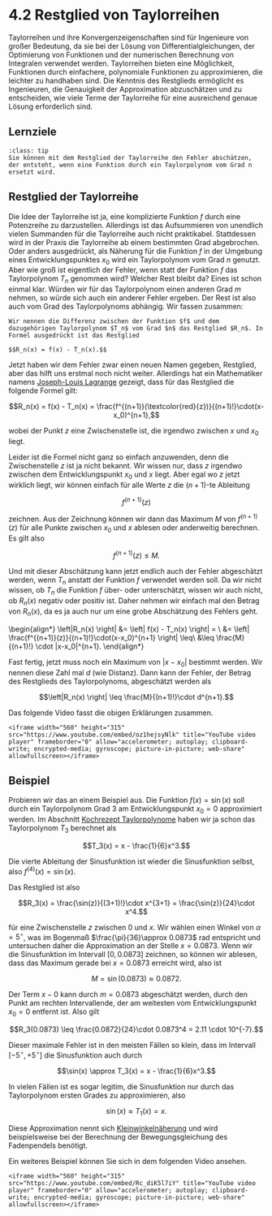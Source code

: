 # 4.2 Restglied von Taylorreihen

Taylorreihen und ihre Konvergenzeigenschaften sind für Ingenieure von großer
Bedeutung, da sie bei der Lösung von Differentialgleichungen, der Optimierung
von Funktionen und der numerischen Berechnung von Integralen verwendet werden.
Taylorreihen bieten eine Möglichkeit, Funktionen durch einfachere, polynomiale
Funktionen zu approximieren, die leichter zu handhaben sind. Die Kenntnis des
Restglieds ermöglicht es Ingenieuren, die Genauigkeit der Approximation
abzuschätzen und zu entscheiden, wie viele Terme der Taylorreihe für eine
ausreichend genaue Lösung erforderlich sind.

## Lernziele

```{admonition} Lernziele
:class: tip
Sie können mit dem Restglied der Taylorreihe den Fehler abschätzen, der entsteht, wenn eine Funktion durch ein Taylorpolynom vom Grad n ersetzt wird.
```

## Restglied der Taylorreihe

Die Idee der Taylorreihe ist ja, eine komplizierte Funktion $f$ durch eine
Potenzreihe zu darzustellen. Allerdings ist das Aufsummieren von unendlich
vielen Summanden für die Taylorreihe auch nicht praktikabel. Stattdessen wird in
der Praxis die Taylorreihe ab einem bestimmten Grad abgebrochen. Oder anders
ausgedrückt, als Näherung für die Funktion $f$ in der Umgebung eines
Entwicklungspunktes $x_0$ wird ein Taylorpolynom vom Grad $n$ genutzt. Aber wie
groß ist eigentlich der Fehler, wenn statt der Funktion $f$ das Taylorpolynom
$T_n$ genommen wird? Welcher Rest bleibt da? Eines ist schon einmal klar. Würden
wir für das Taylorpolynom einen anderen Grad $m$ nehmen, so würde sich auch ein
anderer Fehler ergeben. Der Rest ist also auch vom Grad des Taylorpolynoms
abhängig. Wir fassen zusammen:

```{admonition} Was ist ... das Restglied der Taylorreihe?
Wir nennen die Differenz zwischen der Funktion $f$ und dem dazugehörigen Taylorpolynom $T_n$ vom Grad $n$ das Restglied $R_n$. In Formel ausgedrückt ist das Restglied

$$R_n(x) = f(x) - T_n(x).$$
```

Jetzt haben wir dem Fehler zwar einen neuen Namen gegeben, Restglied, aber das
hilft uns erstmal noch nicht weiter. Allerdings hat ein Mathematiker namens
[Joseph-Louis Lagrange](https://de.wikipedia.org/wiki/Joseph-Louis_Lagrange)
gezeigt, dass für das Restglied die folgende Formel gilt:

$$R_n(x) = f(x) - T_n(x) =
\frac{f^{(n+1)}(\textcolor{red}{z})}{(n+1)!}\cdot(x-x_0)^{n+1},$$

wobei der Punkt $z$ eine Zwischenstelle ist, die irgendwo zwischen $x$ und $x_0$
liegt.

Leider ist die Formel nicht ganz so einfach anzuwenden, denn die Zwischenstelle $z$ ist ja nicht bekannt. Wir wissen nur, dass $z$ irgendwo zwischen dem Entwicklungspunkt $x_0$ und $x$ liegt. Aber egal wo $z$ jetzt wirklich liegt, wir können einfach für alle Werte $z$ die $(n+1)$-te Ableitung 

$$f^{(n+1)}(z)$$

zeichnen. Aus der Zeichnung können wir dann das Maximum $M$ von $f^{(n+1)}(z)$ für alle Punkte zwischen $x_0$ und $x$ ablesen oder anderweitig berechnen. Es gilt also

$$f^{(n+1)}(z) \leq M.$$

Und mit dieser Abschätzung kann jetzt endlich auch der Fehler abgeschätzt
werden, wenn $T_n$ anstatt der Funktion $f$ verwendet werden soll. Da wir nicht
wissen, ob $T_n$ die Funktion $f$ über- oder unterschätzt, wissen wir auch
nicht, ob $R_n(x)$ negativ oder positiv ist. Daher nehmen wir einfach mal den
Betrag von $R_n(x)$, da es ja auch nur um eine grobe Abschätzung des Fehlers
geht.

\begin{align*}
\left|R_n(x) \right| &= \left| f(x) - T_n(x) \right| = \\
    &= \left| \frac{f^{(n+1)}(z)}{(n+1)!}\cdot(x-x_0)^{n+1} \right| \leq\\
    &\leq \frac{M}{(n+1)!} \cdot |x-x_0|^{n+1}.
\end{align*}

Fast fertig, jetzt muss noch ein Maximum von $|x - x_0|$ bestimmt werden. Wir
nennen diese Zahl mal $d$ (wie Distanz). Dann kann der Fehler, der Betrag des
Restglieds des Taylorpolynoms, abgeschätzt werden als

$$\left|R_n(x) \right| \leq  \frac{M}{(n+1)!}\cdot d^{n+1}.$$

Das folgende Video fasst die obigen Erklärungen zusammen.

```{dropdown} Video zu "Taylor Restglied" von Prof. Hoever
<iframe width="560" height="315" src="https://www.youtube.com/embed/oz1hejsyNlk" title="YouTube video player" frameborder="0" allow="accelerometer; autoplay; clipboard-write; encrypted-media; gyroscope; picture-in-picture; web-share" allowfullscreen></iframe>
```

## Beispiel

Probieren wir das an einem Beispiel aus. Die Funktion $f(x)=\sin(x)$ soll durch
ein Taylorpolynom Grad 3 am Entwicklungspunkt $x_0=0$ approximiert werden. Im
Abschnitt [Kochrezept Taylorpolynome](ref04_sec01_kochrezept) haben wir ja schon
das Taylorpolynom $T_{3}$ berechnet als

$$T_3(x) = x - \frac{1}{6}x^3.$$

Die vierte Ableitung der Sinusfunktion ist wieder die Sinusfunktion selbst, also  $f^{(4)}(x) = \sin(x)$.
 
Das Restglied ist also

$$R_3(x) = \frac{\sin(z)}{(3+1)!}\cdot x^{3+1} = \frac{\sin(z)}{24}\cdot x^4.$$

für eine Zwischenstelle $z$ zwischen $0$ und $x$. Wir wählen einen Winkel von
$\alpha = 5^{\circ}$, was im Bogenmaß $\frac{\pi}{36}\approx 0.0873$ rad
entspricht und untersuchen daher die Approximation an der Stelle $x = 0.0873$.
Wenn wir die Sinusfunktion im Intervall $[0, 0.0873]$ zeichnen, so können wir
ablesen, dass das Maximum gerade bei $x = 0.0873$ erreicht wird, also ist

$$M = \sin(0.0873) \approx 0.0872.$$

Der Term $x - 0$ kann durch $m = 0.0873$ abgeschätzt werden, durch den Punkt am
rechten Intervallende, der am weitesten vom Entwicklungspunkt $x_0=0$ entfernt
ist. Also gilt

$$R_3(0.0873) \leq \frac{0.0872}{24}\cdot 0.0873^4 = 2.11 \cdot 10^{-7}.$$

Dieser maximale Fehler ist in den meisten Fällen so klein, dass im Intervall
$[-5^{\circ}, + 5^{\circ}]$ die Sinusfunktion auch durch 

$$\sin(x) \approx T_3(x) = x - \frac{1}{6}x^3.$$

In vielen Fällen ist es sogar legitim, die Sinusfunktion nur durch das Taylorpolynom ersten Grades zu approximieren, also

$$\sin(x) \approx T_1(x) = x.$$

Diese Approximation nennt sich
[Kleinwinkelnäherung](https://de.wikipedia.org/wiki/Kleinwinkelnäherung) und
wird beispielsweise bei der Berechnung der Bewegungsgleichung des Fadenpendels
benötigt.

Ein weiteres Beispiel können Sie sich in dem folgenden Video ansehen.

```{dropdown} Video zu "Taylorpolynom, Restglied" von Daniel Jung
<iframe width="560" height="315" src="https://www.youtube.com/embed/Rc_diK5l7iY" title="YouTube video player" frameborder="0" allow="accelerometer; autoplay; clipboard-write; encrypted-media; gyroscope; picture-in-picture; web-share" allowfullscreen></iframe>
```